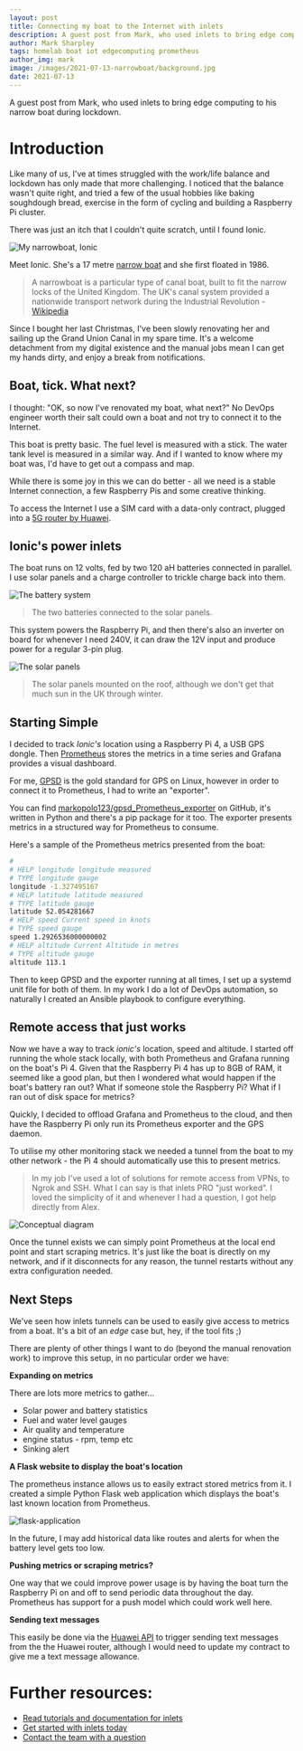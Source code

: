 ```yaml
---
layout: post
title: Connecting my boat to the Internet with inlets
description: A guest post from Mark, who used inlets to bring edge computing to his narrow boat during lockdown.
author: Mark Sharpley
tags: homelab boat iot edgecomputing prometheus
author_img: mark
image: /images/2021-07-13-narrowboat/background.jpg
date: 2021-07-13
---
```


A guest post from Mark, who used inlets to bring edge computing to his narrow boat during lockdown.

# Introduction

Like many of us, I've at times struggled with the work/life balance and lockdown has only made that more challenging. I noticed that the balance wasn't quite right, and tried a few of the usual hobbies like baking soughdough bread, exercise in the form of cycling and building a Raspberry Pi cluster.

There was just an itch that I couldn't quite scratch, until I found Ionic.

![My narrowboat, Ionic](/images/2021-07-13-narrowboat/boat.jpg)

Meet Ionic. She's a 17 metre [narrow boat](https://en.wikipedia.org/wiki/Narrowboat) and she first floated in 1986.

> A narrowboat is a particular type of canal boat, built to fit the narrow locks of the United Kingdom. The UK's canal system provided a nationwide transport network during the Industrial Revolution - [Wikipedia](https://en.wikipedia.org/wiki/Narrowboat)

Since I bought her last Christmas, I've been slowly renovating her and sailing up the Grand Union Canal in my spare time. It's a welcome detachment from my digital existence and the manual jobs mean I can get my hands dirty, and enjoy a break from notifications.

## Boat, tick. What next?

I thought: "OK, so now I've renovated my boat, what next?" No DevOps engineer worth their salt could own a boat and not try to connect it to the Internet.

This boat is pretty basic. The fuel level is measured with a stick. The water tank level is measured in a similar way. And if I wanted to know where my boat was, I'd have to get out a compass and map.

While there is some joy in this we can do better - all we need is a stable Internet connection, a few Raspberry Pis and some creative thinking.

To access the Internet I use a SIM card with a data-only contract, plugged into a [5G router by Huawei](https://consumer.huawei.com/en/routers/5g-cpe-pro/specs/).

## Ionic's power inlets

The boat runs on 12 volts, fed by two 120 aH batteries connected in parallel. I use solar panels and a charge controller to trickle charge back into them.

![The battery system](/images/2021-07-13-narrowboat/battery.jpg)

> The two batteries connected to the solar panels.

This system powers the Raspberry Pi, and then there's also an inverter on board for whenever I need 240V, it can draw the 12V input and produce power for a regular 3-pin plug.

![The solar panels](/images/2021-07-13-narrowboat/solar.jpg)

> The solar panels mounted on the roof, although we don't get that much sun in the UK through winter.

## Starting Simple

I decided to track *Ionic's* location using a Raspberry Pi 4, a USB GPS dongle. Then [Prometheus](https://prometheus.io/) stores the metrics in a time series and Grafana provides a visual dashboard.

For me, [GPSD](https://gpsd.gitlab.io/gpsd/) is the gold standard for GPS on Linux, however in order to connect it to Prometheus, I had to write an "exporter".

You can find [markopolo123/gpsd_Prometheus_exporter](https://github.com/markopolo123/gpsd_Prometheus_exporter) on GitHub, it's written in Python and there's a pip package for it too. The exporter presents metrics in a structured way for Prometheus to consume.

Here's a sample of the Prometheus metrics presented from the boat:

```bash
#
# HELP longitude longitude measured
# TYPE longitude gauge
longitude -1.327495167
# HELP latitude latitude measured
# TYPE latitude gauge
latitude 52.054281667
# HELP speed Current speed in knots
# TYPE speed gauge
speed 1.2926536000000002
# HELP altitude Current Altitude in metres
# TYPE altitude gauge
altitude 113.1
```

Then to keep GPSD and the exporter running at all times, I set up a systemd unit file for both of them. In my work I do a lot of DevOps automation, so naturally I created an Ansible playbook to configure everything.

## Remote access that just works

Now we have a way to track *ionic's* location, speed and altitude. I started off running the whole stack locally, with both Prometheus and Grafana running on the boat's Pi 4. Given that the Raspberry Pi 4 has up to 8GB of RAM, it seemed like a good plan, but then I wondered what would happen if the boat's battery ran out? What if someone stole the Raspberry Pi? What if I ran out of disk space for metrics?

Quickly, I decided to offload Grafana and Prometheus to the cloud, and then have the Raspberry Pi only run its Prometheus exporter and the GPS daemon.

To utilise my other monitoring stack we needed a tunnel from the boat to my other network - the Pi 4 should automatically use this to present metrics.

> In my job I've used a lot of solutions for remote access from VPNs, to Ngrok and SSH. What I can say is that inlets PRO "just worked". I loved the simplicity of it and whenever I had a question, I got help directly from Alex.

![Conceptual diagram](/images/2021-07-13-narrowboat/boat-inlets.jpg)

Once the tunnel exists we can simply point Prometheus at the local end point and start scraping metrics. It's just like the boat is directly on my network, and if it disconnects for any reason, the tunnel restarts without any extra configuration needed.

## Next Steps

We've seen how inlets tunnels can be used to easily give access to metrics from a boat. It's a bit of an *edge* case but, hey, if the tool fits ;)

There are plenty of other things I want to do (beyond the manual renovation work) to improve this setup, in no particular order we have:

**Expanding on metrics**

There are lots more metrics to gather...
* Solar power and battery statistics
* Fuel and water level gauges
* Air quality and temperature
* engine status - rpm, temp etc
* Sinking alert

**A Flask website to display the boat's location**

The prometheus instance allows us to easily extract stored metrics from it. I created a simple Python Flask web application which displays the boat's last known location from Prometheus.

![flask-application](/images/2021-07-13-narrowboat/flask-app.png)

In the future, I may add historical data like routes and alerts for when the battery level gets too low.

**Pushing metrics or scraping metrics?**

One way that we could improve power usage is by having the boat turn the Raspberry Pi on and off to send periodic data throughout the day. Prometheus has support for a push model which could work well here.

**Sending text messages**

This easily be done via the [Huawei API](https://github.com/Salamek/huawei-lte-api/tree/master/huawei_lte_api) to trigger sending text messages from the the Huawei router, although I would need to update my contract to give me a text message allowance.

# Further resources:

* [Read tutorials and documentation for inlets](https://docs.inlets.dev/)
* [Get started with inlets today](https://inlets.dev)
* [Contact the team with a question](https://inlets.dev/contact)
